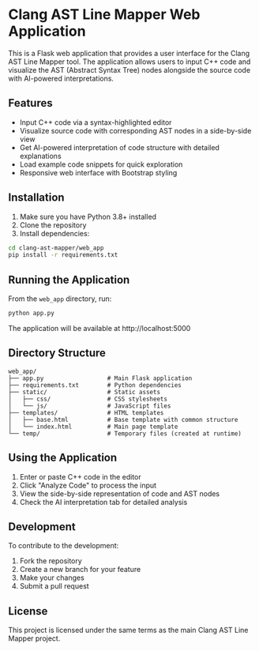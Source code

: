 # Clang AST Line Mapper Web Application

This is a Flask web application that provides a user interface for the Clang AST Line Mapper tool. The application allows users to input C++ code and visualize the AST (Abstract Syntax Tree) nodes alongside the source code with AI-powered interpretations.

## Features

- Input C++ code via a syntax-highlighted editor
- Visualize source code with corresponding AST nodes in a side-by-side view
- Get AI-powered interpretation of code structure with detailed explanations
- Load example code snippets for quick exploration
- Responsive web interface with Bootstrap styling

## Installation

1. Make sure you have Python 3.8+ installed
2. Clone the repository
3. Install dependencies:

```bash
cd clang-ast-mapper/web_app
pip install -r requirements.txt
```

## Running the Application

From the `web_app` directory, run:

```bash
python app.py
```

The application will be available at http://localhost:5000

## Directory Structure

```
web_app/
├── app.py                  # Main Flask application
├── requirements.txt        # Python dependencies
├── static/                 # Static assets
│   ├── css/                # CSS stylesheets
│   └── js/                 # JavaScript files
├── templates/              # HTML templates
│   ├── base.html           # Base template with common structure
│   └── index.html          # Main page template
└── temp/                   # Temporary files (created at runtime)
```

## Using the Application

1. Enter or paste C++ code in the editor
2. Click "Analyze Code" to process the input
3. View the side-by-side representation of code and AST nodes
4. Check the AI interpretation tab for detailed analysis

## Development

To contribute to the development:

1. Fork the repository
2. Create a new branch for your feature
3. Make your changes
4. Submit a pull request

## License

This project is licensed under the same terms as the main Clang AST Line Mapper project.
